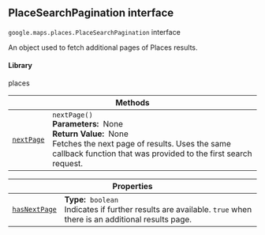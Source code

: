 
<h2 id="PlaceSearchPagination">PlaceSearchPagination interface</h2>
<p>
<code><span itemprop="path">google.maps.places</span>.<span itemprop="name">PlaceSearchPagination</span></code>
interface
</p>
<p>An object used to fetch additional pages of Places results.</p>
<h4>Library</h4>
<p>places</p>
<div class="devsite-table-wrapper"><table class="methods responsive" summary="interface PlaceSearchPagination - Methods">
<thead>
<tr><th colspan="2">Methods</th>
</tr></thead>
<tbody>
<tr id="PlaceSearchPagination.nextPage">
<td itemprop="property"><code><a class="secret-link" href="#PlaceSearchPagination.nextPage"><span>nextPage</span></a></code></td>
<td><div><code>nextPage()</code></div>
<div class="desc"><strong>Parameters:</strong>&nbsp; None</div>
<div class="desc"><strong>Return Value:</strong>&nbsp; None</div>
<div class="desc">Fetches the next page of results. Uses the same callback function that was provided to the first search request.</div></td>
</tr>
</tbody>
</table></div>
<div class="devsite-table-wrapper"><table class="properties responsive" summary="interface PlaceSearchPagination - Properties">
<thead>
<tr><th colspan="2">Properties</th>
</tr></thead>
<tbody>
<tr id="PlaceSearchPagination.hasNextPage">
<td itemprop="property"><code><a class="secret-link" href="#PlaceSearchPagination.hasNextPage"><span>hasNextPage</span></a></code></td>
<td><div><strong>Type:</strong>&nbsp; <code>boolean</code></div>
<div class="desc">Indicates if further results are available. <code>true</code> when there is an additional results page.</div></td>
</tr>
</tbody>
</table></div>
